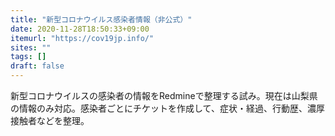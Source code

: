 ```yaml
---
title: "新型コロナウイルス感染者情報（非公式）"
date: 2020-11-28T18:50:33+09:00
itemurl: "https://cov19jp.info/"
sites: ""
tags: []
draft: false
---
```


新型コロナウイルスの感染者の情報をRedmineで整理する試み。現在は山梨県の情報のみ対応。感染者ごとにチケットを作成して、症状・経過、行動歴、濃厚接触者などを整理。
